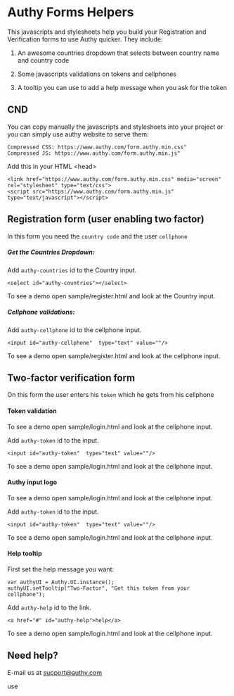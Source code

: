 # Authy Forms Helpers

This javascripts and stylesheets help you build your Registration and
Verification forms to use Authy quicker.
They include:
  
1. An awesome countries dropdown that selects between country name and country
   code

2. Some javascripts validations on tokens and cellphones 

3. A tooltip you can use to add a help message when you ask for the token


## CND

You can copy manually the javascripts and stylesheets into your project or you can simply use authy website to serve them:

    Compressed CSS: https://www.authy.com/form.authy.min.css"  
    Compressed JS: https://www.authy.com/form.authy.min.js"    

Add this in your HTML \<head\>
    
    <link href="https://www.authy.com/form.authy.min.css" media="screen" rel="stylesheet" type="text/css">   
    <script src="https://www.authy.com/form.authy.min.js" type="text/javascript"></script>
    
    
## Registration form (user enabling two factor)

In  this form you need the `country code` and the user `cellphone`

##### Get the Countries Dropdown:

Add `authy-countries` id to the Country input.

    <select id="authy-countries"></select>

To see a demo open sample/register.html and look at the Country input.  


##### Cellphone validations:

Add `authy-cellphone` id to the cellphone input.

      
    <input id="authy-cellphone"  type="text" value=""/>

To see a demo open sample/register.html and look at the cellphone input.  


## Two-factor verification form

On this form the user enters his `token` which he gets from his cellphone


#### Token validation

To see a demo open sample/login.html and look at the cellphone input.  

Add `authy-token` id to the input.      

    <input id="authy-token"  type="text" value=""/>

To see a demo open sample/login.html and look at the cellphone input.

#### Authy input logo

To see a demo open sample/login.html and look at the cellphone input.  

Add `authy-token` id to the input.      

    <input id="authy-token"  type="text" value=""/>

To see a demo open sample/login.html and look at the cellphone input.

#### Help tooltip

First set the help message you want:

    var authyUI = Authy.UI.instance(); 
    authyUI.setTooltip("Two-Factor", "Get this token from your cellphone");
    
Add `authy-help` id to the link.      
      
    <a href="#" id="authy-help">help</a>

To see a demo open sample/login.html and look at the cellphone input.


## Need help?

E-mail us at support@authy.com

 use
